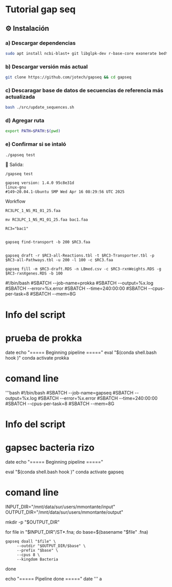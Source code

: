 #   Tutorial gap seq

## ⚙️ Instalación 
### a) Descargar dependencias 

```bash
sudo apt install ncbi-blast+ git libglpk-dev r-base-core exonerate bedtools barrnap bc parallel curl libcurl4-openssl-dev libssl-dev libsbml5-dev bc
```
### b) Descargar versión más actual 

```bash
git clone https://github.com/jotech/gapseq && cd gapseq
```
### c) Descaragar base de datos de secuencias de referencia más actualizada  
```bash
bash ./src/update_sequences.sh
```

### d) Agregar ruta
```bash
export PATH=$PATH:$(pwd)
```

### e) Confirmar si se intaló 
```bash
./gapseq test
```
📨 Salida:
```
/gapseq test

gapseq version: 1.4.0 95c8e31d
linux-gnu
#149~20.04.1-Ubuntu SMP Wed Apr 16 08:29:56 UTC 2025 
```

Workflow

```
RC3LPC_1_NS_M1_01_25.faa

mv RC3LPC_1_NS_M1_01_25.faa bac1.faa

RC3="bac1"

                                    
gapseq find-transport -b 200 $RC3.faa 

          
gapseq draft -r $RC3-all-Reactions.tbl -t $RC3-Transporter.tbl -p $RC3-all-Pathways.tbl -u 200 -l 100 -c $RC3.faa

gapseq fill -m $RC3-draft.RDS -n LBmed.csv -c $RC3-rxnWeights.RDS -g $RC3-rxnXgenes.RDS -b 100

```
#!/bin/bash
 #SBATCH --job-name=prokka
 #SBATCH --output=%x.log
 #SBATCH --error=%x.error
 #SBATCH --time=240:00:00
 #SBATCH --cpus-per-task=8
 #SBATCH --mem=8G


 # Info del script
 # prueba de prokka
 date
 echo "===== Beginning pipeline ====="
 eval "$(conda shell.bash hook )"
 conda activate prokka

 # comand line 


'''bash
#!/bin/bash
 #SBATCH --job-name=gapseq
 #SBATCH --output=%x.log
 #SBATCH --error=%x.error
 #SBATCH --time=240:00:00
 #SBATCH --cpus-per-task=8
 #SBATCH --mem=8G

 # Info del script
 # gapsec bacteria rizo

 date
 echo "===== Beginning pipeline ====="

 eval "$(conda shell.bash hook )"
 conda activate gapseq

 # comand line


INPUT_DIR="/mnt/data/sur/users/mmontante/input"
 OUTPUT_DIR="/mnt/data/sur/users/mmontante/output"

 mkdir -p "$OUTPUT_DIR"

 for file in "$INPUT_DIR"/ST*.fna; do
     base=$(basename "$file" .fna)

    gapseq doall "$file" \
         --outdir "$OUTPUT_DIR/$base" \
         --prefix "$base" \
         --cpus 8 \
         --kingdom Bacteria
 done

 echo "===== Pipeline done ====="
 date
'''
a